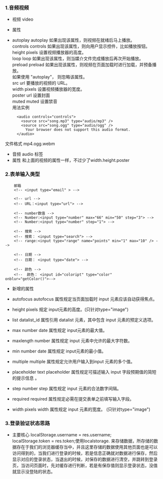 ### 1.音频视频
- 视频  video 
- 属性
- autoplay 	autoplay 	如果出现该属性，则视频在就绪后马上播放。                   
            controls 	controls 	如果出现该属性，则向用户显示控件，比如播放按钮。               
            height 	    pixels 	    设置视频播放器的高度。               
            loop 	    loop 	    如果出现该属性，则当媒介文件完成播放后再次开始播放。              
            preload 	preload 	 如果出现该属性，则视频在页面加载时进行加载，并预备播放。            
                                    如果使用 "autoplay"，   则忽略该属性。              
            src 	    url 	    要播放的视频的 URL。              
            width 	    pixels 	    设置视频播放器的宽度。                
            poster      url           设置封面              
            muted       muted        设置禁音   
用法实例

		<audio controls="controls">
		  <source src="song.mp3" type="audio/mp3" />
		  <source src="song.ogg" type="audio/ogg" />
			Your browser does not support this audio format.
		</audio>   
文件格式 mp4.ogg.webm
- 音频  audio 标签    
- 属性 和上面的视频的属性一样，不过少了width.height.poster



### 2.表单输入类型

		邮箱
        <!-- <input type="email" > -->

        <!-- url -->
        <!-- URL：<input type="url"> -->

        <!-- number数值 -->
        <!-- Number:<input type="number" max="66" min="50" step="3"> -->
        <!-- Number:<input type="number" step="1"> -->

        <!-- 搜索 -->
        <!-- 搜索： <input type="search"> -->
        <!-- range:<input type="range" name="points" min="1" max="10" /> -->

        <!-- 日期 -->
        <!-- 日期： <input type="date"> -->

        <!-- 颜色 -->
        <!--  颜色： <input id="coloript" type="color" onblur="getColor()">-->  
- 新增的属性

- autofocus	autofocus	属性规定当页面加载时 input 元素应该自动获得焦点。                    
- height	pixels	规定 input元素的高度。(只针对type="image")                      
- list	datalist_id	属性引用 datalist 元素，其中包含 input 元素的预定义选项。                  
- max	number date	属性规定 input元素的最大值。                  
- maxlength	number	属性规定 input 元素中允许的最大字符数。                   
- min	number date	属性规定 input元素的最小值。                   
- multiple	multiple	属性规定允许用户输入到input 元素的多个值。  
- placeholder	text	placeholder 属性规定可描述输入 input 字段预期值的简短的提示信息 。 
- step	number	step 属性规定 input 元素的合法数字间隔。 
- required	required	属性规定必需在提交表单之前填写输入字段。
- width	pixels	width 属性规定 input 元素的宽度。 (只针对type="image")   


### 3.登录验证状态思路
- 主要核心 localStorage.username = res.username;               
				localStorage.token = res.token;使用localstorage. 来存储数据，所存储的数据存在于我们的浏览器缓存当中，并且这里存储的数据使用其他页面也是可以访问得到的，当我们进行登录的时候，若是信息正确就对数据进行保存，然后显示对应的登录状态，当退出的时候，对保存的数据进行清空，并跳转到登录页，当访问页面时，先对缓存进行判断，若是有保存值则显示登录状态，没值就显示没登陆的状态。                  
